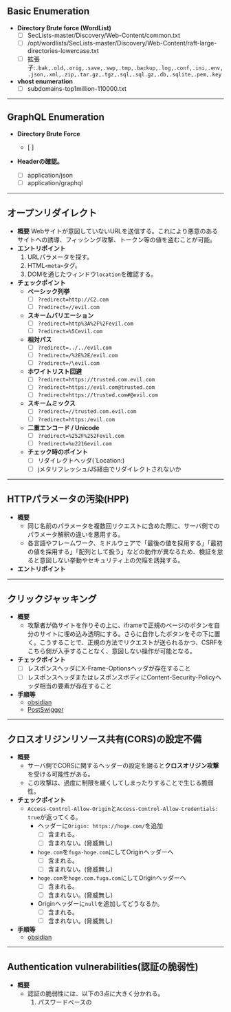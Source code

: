 ## Basic Enumeration
- **Directory Brute force (WordList)**
	- [ ] SecLists-master/Discovery/Web-Content/common.txt
	- [ ] /opt/wordlists/SecLists-master/Discovery/Web-Content/raft-large-directories-lowercase.txt
	- [ ] 拡張子:`.bak,.old,.orig,.save,.swp,.tmp,.backup,.log,.conf,.ini,.env,.json,.xml,.zip,.tar.gz,.tgz,.sql,.sql.gz,.db,.sqlite,.pem,.key`

- **vhost enumeration**
	- [ ] subdomains-top1million-110000.txt

---
## GraphQL  Enumeration
- **Directory Brute Force**
	- [ ] 

- **Headerの確認。**
	- [ ] application/json
	- [ ] application/graphql

---
## オープンリダイレクト
- **概要**
	Webサイトが意図していないURLを送信する。これにより悪意のあるサイトへの誘導、フィッシング攻撃、トークン等の値を盗むことが可能。
- **エントリポイント**
	1. URLパラメータを探す。
	2. HTML`<meta>`タグ。
	3. DOMを通じたウィンドウ`location`を確認する。
- **チェックポイント**
	- **ベーシック列挙**
		- [ ] `?redirect=http://C2.com`
		- [ ] `?redirect=//evil.com`
	- **スキームバリエーション**
		- [ ] `?redirect=http%3A%2F%2Fevil.com`
		- [ ] `?redirect=%5Cevil.com`
	- **相対パス**
		- [ ] `?redirect=../../evil.com`
		- [ ] `?redirect=/%2E%2E/evil.com`
		- [ ] `?redirect=/\evil.com`
	- **ホワイトリスト回避**
		- [ ] `?redirect=https://trusted.com.evil.com`
		- [ ] `?redirect=https://evil.com@trusted.com`
		- [ ] `?redirect=https://trusted.com#@evil.com`
	- **スキームミックス**
		- [ ] `?redirect=//trusted.com.evil.com`
		- [ ] `?redirect=https:/evil.com`
	- **二重エンコード / Unicode**
		- [ ] `?redirect=%252F%252Fevil.com`
		- [ ] `?redirect=%u2216evil.com`
	- **チェック時のポイント**
		- [ ] リダイレクトヘッダ(`Location:)
		- [ ] jメタリフレッシュ/JS経由でリダイレクトされないか

---
## HTTPパラメータの汚染(HPP)
- **概要**
	- 同じ名前のパラメータを複数回リクエストに含めた際に、サーバ側でのパラメータ解釈の違いを悪用する。
	- 各言語やフレームワーク、ミドルウェアで「最後の値を採用する」「最初の値を採用する」「配列として扱う」などの動作が異なるため、検証を怠ると意図しない挙動やセキュリティ上の欠陥を誘発する。
- **エントリポイント**

---
## クリックジャッキング

- **概要**
	- 攻撃者が偽サイトを作りその上に、iframeで正規のページのボタンを自分のサイトに埋め込み透明にする。さらに自作したボタンをその下に置く。こうすることで、正規の方法でリクエストが送られるかつ、CSRFをこちら側が入手することなく、意図しない操作が可能となる。
- **チェックポイント**
	- [ ] レスポンスヘッダにX-Frame-Optionsヘッダが存在すること
	- [ ] レスポンスヘッダまたはレスポンスボディにContent-Security-Policyヘッダ相当の要素が存在すること
- **手順等**
	- [obsidian](obsidian://open?vault=CheatSheet&file=ChatSheet%2F%E8%84%86%E5%BC%B1%E6%80%A7%E5%88%A5%2FWeb%2FClickJacking)
	- [PostSwigger](https://portswigger.net/web-security/clickjacking#what-is-clickjacking)
---
## クロスオリジンリソース共有(CORS)の設定不備
- **概要**
	- サーバ側でCORSに関するヘッダーの設定を謝ると**クロスオリジン攻撃**を受ける可能性がある。
	- この攻撃は、過度に制限を緩くしてしまったりすることで生じる脆弱性。
- **チェックポイント**
	- `Access-Control-Allow-Origin`と`Access-Control-Allow-Credentials: true`が返ってくる。
		- ヘッダーに`Origin: https://hoge.com/`を追加
			- [ ] 含まれる。
			- [ ] 含まれない。(脅威無し)
		- `hoge.com`を`fuga-hoge.com`にしてOriginヘッダーへ
			- [ ] 含まれる。
			- [ ] 含まれない。(脅威無し)
		- `hoge.com`を`hoge.com.fuga.com`にしてOriginヘッダーへ
			- [ ] 含まれる。
			- [ ] 含まれない。(脅威無し)
		- Originヘッダーに`null`を追加してどうなるか。
			- [ ] 含まれる。
			- [ ] 含まれない。(脅威無し)
- **手順等**
	- [obsidian](obsidian://open?vault=CheatSheet&file=ChatSheet%2F%E8%84%86%E5%BC%B1%E6%80%A7%E5%88%A5%2FWeb%2F%E3%82%AF%E3%83%AD%E3%82%B9%E3%82%AA%E3%83%AA%E3%82%B8%E3%83%B3%E3%83%AA%E3%82%BD%E3%83%BC%E3%82%B9%E5%85%B1%E6%9C%89(CORS))
---
## Authentication vulnerabilities(認証の脆弱性)
- **概要**
	- 認証の脆弱性には、以下の3点に大きく分かれる。
		1. パスワードベースの